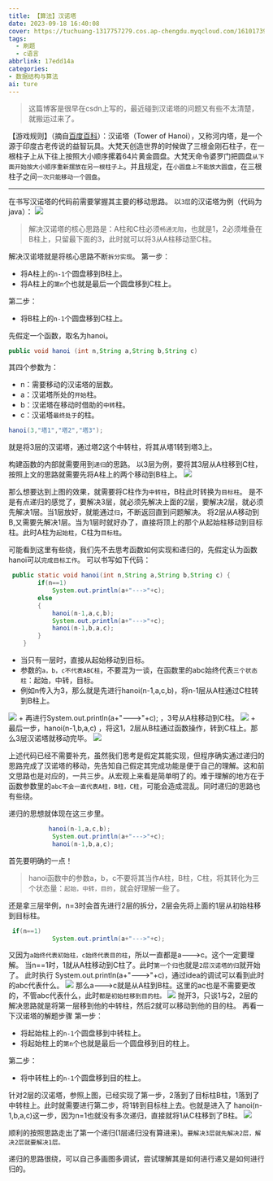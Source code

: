 ```yaml
---
title: 【算法】汉诺塔
date: 2023-09-18 16:40:08
cover: https://tuchuang-1317757279.cos.ap-chengdu.myqcloud.com/1610173947-QjrHlC-LeetCode.png
tags:
  - 刷题
  - c语言
abbrlink: 17edd14a
categories: 
- 数据结构与算法
ai: ture
---
```


>这篇博客是很早在csdn上写的，最近碰到汉诺塔的问题又有些不太清楚，就搬运过来了。

【游戏规则】（摘自[百度百科](https://baike.baidu.com/item/%E6%B1%89%E8%AF%BA%E5%A1%94/3468295)）：汉诺塔（Tower of Hanoi），又称河内塔，是一个源于印度古老传说的益智玩具。大梵天创造世界的时候做了三根金刚石柱子，在一根柱子上从下往上按照大小顺序摞着64片黄金圆盘。大梵天命令婆罗门把圆盘`从下面开始按大小顺序重新摆放在另一根柱子上`。并且规定，在`小圆盘上不能放大圆盘`，在三根柱子之间`一次只能移动一个圆盘`。

---
在书写汉诺塔的代码前需要掌握其主要的移动思路。
以`3层`的汉诺塔为例（代码为java）：
<img src='https://img-blog.csdnimg.cn/2ec43c9161f04f76a610a62044ac03ae.png'>
>解决汉诺塔的核心思路是：A柱和C柱必须`畅通无阻`，也就是1，2必须堆叠在B柱上，只留最下面的3，此时就可以将3从A柱移动至C柱。

解决汉诺塔就是将核心思路不断`拆分实现`。
第一步：
+ 将A柱上的`n-1`个圆盘移到B柱上。
+ 将A柱上的`第n`个也就是最后一个圆盘移到C柱上。

第二步：
+ 将B柱上的`n-1`个圆盘移到C柱上。


先假定一个函数，取名为hanoi。
```java
public void hanoi (int n,String a,String b,String c)
```

其四个参数为：
+ n：需要移动的汉诺塔的层数。
+ a：汉诺塔所处的`开始`柱。
+ b：汉诺塔在移动时借助的`中转`柱。
+ c：汉诺塔`最终处于`的柱。

```java
hanoi(3,"塔1","塔2","塔3");
```
就是将3层的汉诺塔，通过塔2这个中转柱，将其从塔1转到塔3上。

构建函数的内部就需要用到`递归`的思路。
以3层为例，要将其3层从A柱移到C柱，按照上文的思路就需要先将A柱上的两个移动到B柱上。
<img src='https://img-blog.csdnimg.cn/244a077457574e5e87e0149afdbb0f97.png'>

那么想要达到上图的效果，就需要将C柱作为`中转柱`，B柱此时转换为`目标柱`。
是不是有点递归的感觉了，要解决3层，就必须先解决上面的2层，要解决2层，就必须先解决1层。当1层放好，就能通过`归`，不断返回直到问题解决。
将2层从A移动到B,又需要先解决1层。当为1层时就好办了，直接将顶上的那个从起始柱移动到目标柱。此时A柱为`起始柱`，C柱为`目标柱`。

可能看到这里有些绕，我们先不去思考函数如何实现和递归的，先假定认为函数hanoi可以`完成目标工作`。
可以书写如下代码：
```java
 public static void hanoi(int n,String a,String b,String c) {
        if(n==1)
            System.out.println(a+"--->"+c);
        else
        {
            hanoi(n-1,a,c,b);
            System.out.println(a+"--->"+c);
            hanoi(n-1,b,a,c);
        }
    }
```

+ 当只有一层时，直接从起始移动到目标。
+ 参数的`a，b，c不代表ABC柱`，不要混为一谈，在函数里的abc始终代表`三个状态柱`：起始，中转，目标。
+ 例如n传入为3，那么就是先进行hanoi(n-1,a,c,b)，将n-1层从A柱通过C柱转到B柱上。
<img src='https://img-blog.csdnimg.cn/244a077457574e5e87e0149afdbb0f97.png'>
+ 再进行System.out.println(a+"--->"+c); ，3号从A柱移动到C柱。
<img src='https://img-blog.csdnimg.cn/a1fff40ee8e3468085f08d7d2e036f8b.png'>
+ 最后一步，hanoi(n-1,b,a,c) ，将这1，2层从B柱通过函数操作，转到C柱上。那么3层汉诺塔就移动完毕。
<img src='https://img-blog.csdnimg.cn/c7894ea0418442b6bc2119b888df8452.png'>

上述代码已经不需要补充，虽然我们思考是假定其能实现，但程序确实通过递归的思路完成了汉诺塔的移动，先告知自己假定其完成功能是便于自己的理解。这和前文思路也是对应的，一共三步。从宏观上来看是简单明了的。难于理解的地方在于函数参数里的`abc不会一直代表A柱，B柱，C柱`，可能会造成混乱。同时递归的思路也有些绕。

递归的思想就体现在这三步里。
```java
           hanoi(n-1,a,c,b);
            System.out.println(a+"--->"+c);
            hanoi(n-1,b,a,c);
```

首先要明确的一点！

>hanoi函数中的参数a，b，c不要将其当作A柱，B柱，C柱，将其转化为三个状态量：`起始，中转，目的`，就会好理解一些了。

还是拿三层举例，n=3时会首先进行2层的拆分，2层会先将上面的1层从初始柱移到目标柱。
```java
 if(n==1)
            System.out.println(a+"--->"+c);
 ```
 又因为`a始终代表初始柱，c始终代表目的柱`，所以一直都是a--->c。这个一定要理解。
 当n==1时，1就从A柱移动到C柱了。此时`第一个归`也就是`2层汉诺塔的归`就开始了。
 此时执行  System.out.println(a+"--->"+c)，通过idea的调试可以看到此时的abc代表什么。
<img src='https://img-blog.csdnimg.cn/eeadaaaed3ae437dba2e1dd3a5c0d64b.png'>
那么a--->c就是从A柱到B柱。这里的ac也是不需要更改的，不管abc代表什么，此时`都是初始柱移到目的柱。`
<img src='https://img-blog.csdnimg.cn/26d044fc5ab5432199a3101a39c3b4de.png'>
抛开3，只谈1与2，2层的解决思路就是将第一层移到他的中转柱，然后2就可以移动到他的目的柱。
再看一下汉诺塔的解题步骤
第一步：
+ 将起始柱上的`n-1`个圆盘移到中转柱上。
+ 将起始柱上的`第n`个也就是最后一个圆盘移到目的柱上。

第二步：
+ 将中转柱上的`n-1`个圆盘移到目的柱上。

针对2层的汉诺塔，参照上图，已经实现了第一步，2落到了目标柱B柱，1落到了中转柱上。此时就需要进行第二步，将1转到目标柱上去。也就是进入了 hanoi(n-1,b,a,c)这一步，因为n=1也就没有多次递归，直接就将1从C柱移到了B柱。
<img src='https://img-blog.csdnimg.cn/244a077457574e5e87e0149afdbb0f97.png'>

顺利的按照思路走出了第一个递归(1层递归没有算进来)。`要解决3层就先解决2层，解决2层就要解决1层。`

递归的思路很绕，可以自己多画图多调试，尝试理解其是如何进行递又是如何进行归的。